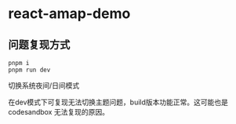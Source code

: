 # react-amap-demo

## 问题复现方式

```shell
pnpm i
pnpm run dev
```

切换系统夜间/日间模式

在dev模式下可复现无法切换主题问题，build版本功能正常。这可能也是 codesandbox 无法复现的原因。
